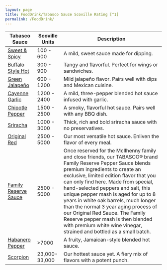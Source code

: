 ```yaml
---
layout: page
title: FoodDrink/Tabasco Sauce Scoville Rating [^1]
permalink: /FoodDrink/
---
```


[^1]: [McIlhenny Company](https://www.tabasco.com/hot-sauces/)

| Tabasco Sauce | Scoville Units | Description |
|---------------|----------------|-------------|
| [Sweet & Spicy](https://www.tabasco.com/hot-sauces/sweet-spicy-sauce/) | 100 - 600 | A mild, sweet sauce made for dipping. |
| [Buffalo Style Hot](https://www.tabasco.com/hot-sauces/buffalo-style-hot-sauce/) | 300 - 900 | Tangy and flavorful. Perfect for wings or sandwiches. |
| [Green Jalapeño](https://www.tabasco.com/hot-sauces/green-jalapeno-sauce/) | 600 - 1200 | Mild jalapeño flavor. Pairs well with dips and Mexican cuisine. |
| [Cayenne Garlic](https://www.tabasco.com/hot-sauces/garlic-pepper-sauce/) | 1200 - 2400 | A mild, three-pepper blended hot sauce infused with garlic. |
| [Chipotle Pepper](https://www.tabasco.com/hot-sauces/chipotle-sauce/) | 1500 - 2500 | A smoky, flavorful hot sauce. Pairs well with any BBQ dish. |
| [Sriracha](https://www.tabasco.com/hot-sauces/sriracha-sauce/) | 1000 - 3000 | Thick, rich and bold sriracha sauce with no preservatives. |
| [Original Red](https://www.tabasco.com/hot-sauces/original-red-sauce/) | 2500 - 5000 | Our most versatile hot sauce. Enliven the flavor of every meal. |
| [Family Reserve Sauce](https://countrystore.tabasco.com/products/tabasco-family-reserve-sauce) | 2500 - 5000 | Once reserved for the McIlhenny family and close friends, our TABASCO® brand Family Reserve Pepper Sauce blends premium ingredients to create an exclusive, limited edition flavor that you can only find here. Made from special, hand-selected peppers and salt, this unique pepper mash is aged for up to 8 years in white oak barrels, much longer than the normal 3 year aging process of our Original Red Sauce. The Family Reserve pepper mash is then blended with premium white wine vinegar, strained and bottled as a small batch. |
| [Habanero Pepper](https://www.tabasco.com/hot-sauces/habanero-sauce/) | >7000 | A fruity, Jamaican-style blended hot sauce. |
| [Scorpion](https://www.tabasco.com/hot-sauces/scorpion-sauce/) |23,000-33,000 | Our hottest sauce yet. A fiery mix of flavors with a potent punch. |
